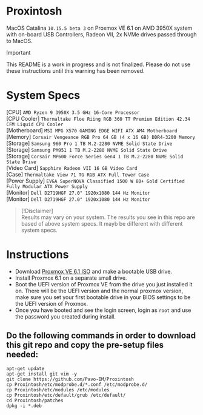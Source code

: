 # Proxintosh
MacOS Catalina `10.15.5 beta 3` on Proxmox VE 6.1 on AMD 3950X system with on-board USB Controllers, Radeon VII, 2x NVMe drives passed through to MacOS.

> [!IMPORTANT]  
This README is a work in progress and is not finalized. Please do not use these instructions until this warning has been removed.

# System Specs
[CPU] `AMD Ryzen 9 3950X 3.5 GHz 16-Core Processor`  
[CPU Cooler] `Thermaltake Floe Riing RGB 360 TT Premium Edition 42.34 CFM Liquid CPU Cooler`  
[Motherboard] `MSI MPG X570 GAMING EDGE WIFI ATX AM4 Motherboard`  
[Memory] `Corsair Vengeance RGB Pro 64 GB (4 x 16 GB) DDR4-3200 Memory`  
[Storage] `Samsung 960 Pro 1 TB M.2-2280 NVME Solid State Drive`  
[Storage] `Samsung PM951 1 TB M.2-2280 NVME Solid State Drive`  
[Storage] `Corsair MP600 Force Series Gen4 1 TB M.2-2280 NVME Solid State Drive`   
[Video Card] `Sapphire Radeon VII 16 GB Video Card`  
[Case] `Thermaltake View 71 TG RGB ATX Full Tower Case`  
[Power Supply] `EVGA SuperNOVA Classified 1500 W 80+ Gold Certified Fully Modular ATX Power Supply`  
[Monitor] `Dell D2719HGF 27.0" 1920x1080 144 Hz Monitor`  
[Monitor] `Dell D2719HGF 27.0" 1920x1080 144 Hz Monitor`  


> [!Disclaimer]  
Results may vary on your system. The results you see in this repo are based of above system specs. It mayb be different with different system specs.

# Instructions
- Download [Proxmox VE 6.1 ISO](https://www.proxmox.com/en/downloads?task=callelement&format=raw&item_id=499&element=f85c494b-2b32-4109-b8c1-083cca2b7db6&method=download&args[0]=2ceb9af3734861c9c28a59daa85d86e3) and make a bootable USB drive.
- Install Proxmox 6.1 on a separate small drive.
- Boot the UEFI version of Proxmox VE from the drive you just installed it on. There will be the UEFI version and the normal proxmox version, make sure you set your first bootable drive in your BIOS settings to be the UEFI version of Proxmox.
- Once you have booted and see the login screen, login as `root` and use the password you created during install.
## Do the following commands in order to download this git repo and copy the pre-setup files needed:
    apt-get update
    apt-get install git vim -y
    git clone https://github.com/Pavo-IM/Proxintosh
    cp Proxintosh/etc/modprobe.d/*.conf /etc/modprobe.d/
    cp Proxintosh/etc/modules /etc/modules
    cp Proxintosh/etc/default/grub /etc/default/
    cd Proxintosh/patches
    dpkg -i *.deb
